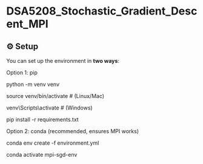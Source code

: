 # DSA5208_Stochastic_Gradient_Descent_MPI



## ⚙️ Setup

You can set up the environment in **two ways**:  

Option 1: pip

python -m venv venv


source venv/bin/activate   # (Linux/Mac)


venv\Scripts\activate      # (Windows)


pip install -r requirements.txt

Option 2: conda (recommended, ensures MPI works)

conda env create -f environment.yml

conda activate mpi-sgd-env
